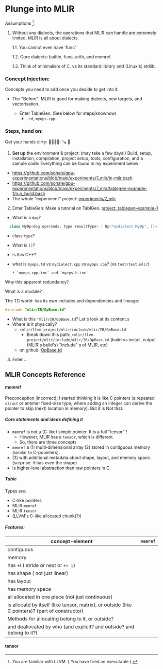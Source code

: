 # Plunge into MLIR
<!-- the plunge. plungeLang -->

Assumptions [^assumptions].
[^assumptions]: You are familiar with LLVM. ( You have tried an executable ).

1. Without any dialects,
the operations that MLIR can handle are extremely limited.
MLIR is all about dialects.

    1.1. You cannot even have 'func'

    1.2. Core dialects: builtin, func, arith, and memref.

    1.3. Think of minimalism of C, vs its standard library and (Linux's) stdlib.


### Concept Injection:
Concepts you need to add once you decide to get into it.

* The "Before":
MLIR is good for making dialects, new targets, and vectorisation.

   * Enter TableGen. (See below for steps/knowhow)
      * `.td`, `myops.cpp`

### Steps, hand on:

Get your hands dirty: 🫵🤌🫰🤜: 🪚 🧱
1. **Set up** the environment & project: (may take a few days!)
Build, setup, installation, compilation, project setup, tools, configuration, and a sample code: Everything can be found in my experiment below:
* https://github.com/sohale/gpu-experimentations/blob/main/experiments/7_mlir/in-mlir.bash
* https://github.com/sohale/gpu-experimentations/blob/main/experiments/7_mlir/tablegen-example-1/run_build.bash
* The whole "experiment" project: [experiments/7_mlir](https://github.com/sohale/gpu-experimentations/tree/main/experiments/7_mlir)

2. Enter TableGen:
Make a tutorial on TablGen. [project: tablegen-example-1](https://github.com/sohale/gpu-experimentations/tree/main/experiments/7_mlir/tablegen-example-1)

* What is a `dag`?
```cpp
  class MyOp<dag operands, type resultType> : Op<"mydialect.MyOp", []> {
```
* class `type`?
* What is `[]`?
* Is this C++?

* what is `myops.td` vs `mydialect.cpp` vs `myops.cpp`? (vs `test/test.mlir`)

      * `myops.cpp.inc` and `myops.h.inc`

Why this apparent redundancy?

What is a module?

The TD world: has its own includes and dependencies and lineage:
```cpp
#include "mlir/IR/OpBase.td"
```
* What is this `"mlir/IR/OpBase.td`? Let's look at its content.s
* Where is it physically?
   * `/mlir/llvm-project/mlir/include/mlir/IR/OpBase.td`
       * Break down this path: `/mlir/llvm-project/mlir/include/mlir/IR/OpBase.td` (build vs install, output (MLIR's build's) "include" s of MLIR, etc)
   * on github: [OpBase.td](https://github.com/llvm/llvm-project/blob/main/mlir/include/mlir/IR/OpBase.td)


3. Enter ...

## MLIR Concepts Reference

#### memref

Preconception (incorrect):
I started thinking it is like C pointers (a repeated `struct` or antoher fixed-size type, where adding an integer can derive the pointer to skip (next) location in memory). But it is Not that.

##### Core statements and ideas defining it
* `memref` is not a (C-like) simple pointer. It is a full "tensor" !
     * However, MLIR has a `tensor`, which is different.
     * So, there are three concepts
* `memref` a (1) multi-dimensional array (2) stored in contiguous memory (similar to C-poointers).
*  (3) with additional metadata about shape, layout, and memory space. (surprise: It has even the shape)
* Is higher-level abstraction than raw pointers in C.

##### Table
Types are:
* C-like pointers
* MLIR `memref`
* MLIR `tensor`
* (LLVM's C-like allocated chunk(?))

##### Features:
| concept-element | `memref` |
|----------|----------|
| contiguous |          |
| memory |          |
| has +i ( stride or next or `+= i`) |          |
| has shape ( not just linear) |          |
| has layout |          |
| has memory space |          |
| all allocated in one piece (not just continuous) |          |
| is allocatd by itself (like tensor, matrix), or outside (like C pointers)? (part of constructor) |          |
|     Methods for allocating belong to it, or outside? |          |
|     and deallocated by who (and explicit? and outside? and belong to it?) |          |


#### tensor

